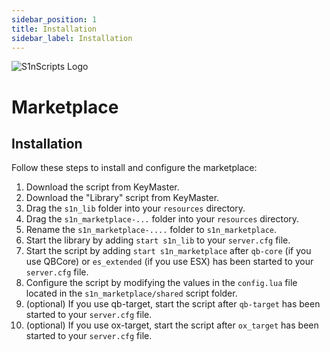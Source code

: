 ```yaml
---
sidebar_position: 1
title: Installation
sidebar_label: Installation
---
```


![S1nScripts Logo](https://forum.cfx.re/uploads/default/original/4X/d/a/4/da47ba7d9be0b48c8e640e60e2ffa30664f82c1e.jpeg)

# Marketplace 
## Installation

Follow these steps to install and configure the marketplace:

1. Download the script from KeyMaster.
2. Download the "Library" script from KeyMaster.
3. Drag the `s1n_lib` folder into your `resources` directory.
4. Drag the `s1n_marketplace-...` folder into your `resources` directory.
5. Rename the `s1n_marketplace-....` folder to `s1n_marketplace`.
6. Start the library by adding `start s1n_lib` to your `server.cfg` file.
7. Start the script by adding `start s1n_marketplace` after `qb-core` (if you use QBCore) or `es_extended` (if you use ESX) has been started to your `server.cfg` file.
8. Configure the script by modifying the values in the `config.lua` file located in the `s1n_marketplace/shared` script folder.
9. (optional) If you use qb-target, start the script after `qb-target` has been started to your `server.cfg` file.
10. (optional) If you use ox-target, start the script after `ox_target` has been started to your `server.cfg` file.